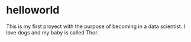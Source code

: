 # helloworld

This is my first proyect with the purpose of becoming in a data scientist.
I love dogs and my baby is called Thor.
